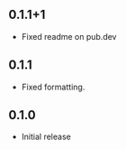 ## 0.1.1+1

* Fixed readme on pub.dev

## 0.1.1 

* Fixed formatting.


## 0.1.0 

* Initial release

